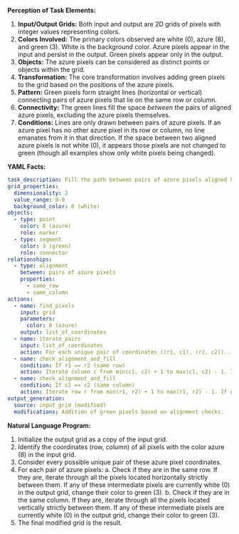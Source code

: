 **Perception of Task Elements:**

1.  **Input/Output Grids:** Both input and output are 2D grids of pixels with integer values representing colors.
2.  **Colors Involved:** The primary colors observed are white (0), azure (8), and green (3). White is the background color. Azure pixels appear in the input and persist in the output. Green pixels appear only in the output.
3.  **Objects:** The azure pixels can be considered as distinct points or objects within the grid.
4.  **Transformation:** The core transformation involves adding green pixels to the grid based on the positions of the azure pixels.
5.  **Pattern:** Green pixels form straight lines (horizontal or vertical) connecting pairs of azure pixels that lie on the same row or column.
6.  **Connectivity:** The green lines fill the space *between* the pairs of aligned azure pixels, excluding the azure pixels themselves.
7.  **Conditions:** Lines are only drawn between pairs of azure pixels. If an azure pixel has no other azure pixel in its row or column, no line emanates from it in that direction. If the space between two aligned azure pixels is not white (0), it appears those pixels are not changed to green (though all examples show only white pixels being changed).

**YAML Facts:**


```yaml
task_description: Fill the path between pairs of azure pixels aligned horizontally or vertically with green pixels.
grid_properties:
  dimensionality: 2
  value_range: 0-9
  background_color: 0 (white)
objects:
  - type: point
    color: 8 (azure)
    role: marker
  - type: segment
    color: 3 (green)
    role: connector
relationships:
  - type: alignment
    between: pairs of azure pixels
    properties:
      - same_row
      - same_column
actions:
  - name: find_pixels
    input: grid
    parameters:
      color: 8 (azure)
    output: list_of_coordinates
  - name: iterate_pairs
    input: list_of_coordinates
    action: For each unique pair of coordinates ((r1, c1), (r2, c2))...
  - name: check_alignment_and_fill
    condition: If r1 == r2 (same row)
    action: Iterate column c from min(c1, c2) + 1 to max(c1, c2) - 1. If grid[r1, c] is 0 (white), set grid[r1, c] to 3 (green).
  - name: check_alignment_and_fill
    condition: If c1 == c2 (same column)
    action: Iterate row r from min(r1, r2) + 1 to max(r1, r2) - 1. If grid[r, c1] is 0 (white), set grid[r, c1] to 3 (green).
output_generation:
  source: input_grid (modified)
  modifications: Addition of green pixels based on alignment checks.
```


**Natural Language Program:**

1.  Initialize the output grid as a copy of the input grid.
2.  Identify the coordinates (row, column) of all pixels with the color azure (8) in the input grid.
3.  Consider every possible unique pair of these azure pixel coordinates.
4.  For each pair of azure pixels:
    a.  Check if they are in the same row. If they are, iterate through all the pixels located horizontally strictly between them. If any of these intermediate pixels are currently white (0) in the output grid, change their color to green (3).
    b.  Check if they are in the same column. If they are, iterate through all the pixels located vertically strictly between them. If any of these intermediate pixels are currently white (0) in the output grid, change their color to green (3).
5.  The final modified grid is the result.